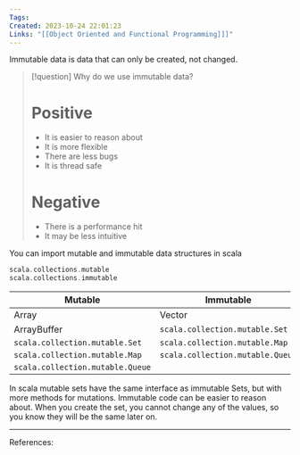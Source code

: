 ```yaml
---
Tags: 
Created: 2023-10-24 22:01:23
Links: "[[Object Oriented and Functional Programming]]]"
---
```

Immutable data is data that can only be created, not changed. 
> [!question] Why do we use immutable data? 
> # Positive
> - It is easier to reason about
> - It is more flexible
> - There are less bugs
> - It is thread safe
> # Negative
> - There is a performance hit
> - It may be less intuitive

You can import mutable and immutable data structures in scala
```scala
scala.collections.mutable
scala.collections.immutable
```

| Mutable                          | Immutable                        |
| -------------------------------- | -------------------------------- |
| Array                            | Vector                           |
| ArrayBuffer                      | `scala.collection.mutable.Set`   |
| `scala.collection.mutable.Set`   | `scala.collection.mutable.Map`   |
| `scala.collection.mutable.Map`   | `scala.collection.mutable.Queue` |
| `scala.collection.mutable.Queue` |                                  |

In scala mutable sets have the same interface as immutable Sets, but with more methods for mutations.
Immutable code can be easier to reason about. When you create the set, you cannot change any of the values, so you know they will be the same later on. 

---
References: